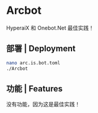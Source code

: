 # Arcbot

HyperaiX 和 Onebot.Net 最佳实践！

## 部署 | Deployment

```bash
nano arc.is.bot.toml
./Arcbot
```

## 功能 | Features

没有功能，因为这是最佳实践！